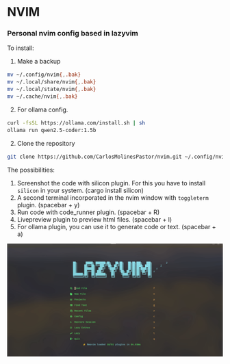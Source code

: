 # NVIM

### Personal nvim config based in lazyvim

To install:

1. Make a backup

```bash
mv ~/.config/nvim{,.bak}
mv ~/.local/share/nvim{,.bak}
mv ~/.local/state/nvim{,.bak}
mv ~/.cache/nvim{,.bak}
```

2. For ollama config.

```bash
curl -fsSL https://ollama.com/install.sh | sh
ollama run qwen2.5-coder:1.5b
```

2. Clone the repository

```bash
git clone https://github.com/CarlosMolinesPastor/nvim.git ~/.config/nvim
```

The possibilities:

1. Screenshot the code with silicon plugin. For this you have to install `silicon` in your system. (cargo install silicon)
2. A second terminal incorporated in the nvim window with `toggleterm` plugin. (spacebar + y)
3. Run code with code_runner plugin. (spacebar + R)
4. Livepreview plugin to preview html files. (spacebar + l)
5. For ollama plugin, you can use it to generate code or text. (spacebar + a)

![](https://github.com/CarlosMolinesPastor/nvim/blob/main/screenshot.gif)
